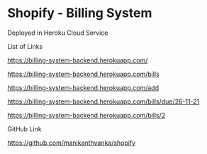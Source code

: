 # Shopify - Billing System

Deployed in Heroku Cloud Service

List of Links

https://billing-system-backend.herokuapp.com/

https://billing-system-backend.herokuapp.com/bills

https://billing-system-backend.herokuapp.com/add

https://billing-system-backend.herokuapp.com/bills/due/26-11-21

https://billing-system-backend.herokuapp.com/bills/2


GitHub Link

https://github.com/manikanthvanka/shopify
 
